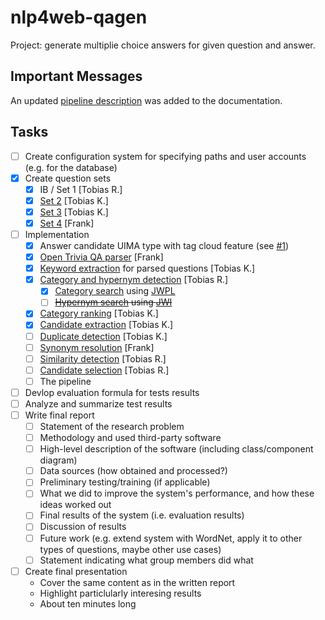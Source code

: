 # nlp4web-qagen
Project: generate multiplie choice answers for given question and answer.

## Important Messages
An updated [pipeline description](https://github.com/Thylossus/nlp4web-qagen/blob/master/documents/pipeline.md) was added to the documentation.

## Tasks
- [ ] Create configuration system for specifying paths and user accounts (e.g. for the database)
- [x] Create question sets
  - [x] IB / Set 1 [Tobias R.]
  - [x] [Set 2](https://github.com/Thylossus/nlp4web-qagen/blob/master/qagen/src/main/resources/questions/questions-max.txt) [Tobias K.]
  - [x] [Set 3](https://github.com/Thylossus/nlp4web-qagen/blob/master/qagen/src/main/resources/questions/questions-tobiask.txt) [Tobias K.]
  - [x] [Set 4](https://github.com/Thylossus/nlp4web-qagen/blob/master/qagen/src/main/resources/questions/questions-frank-set4.txt) [Frank]
- [ ] Implementation
  - [x] Answer candidate UIMA type with tag cloud feature (see [#1](https://github.com/Thylossus/nlp4web-qagen/issues/1))
  - [x] [Open Trivia QA parser](https://github.com/Thylossus/nlp4web-qagen/blob/master/qagen/src/main/java/input/OpenTriviaQAParser.java) [Frank]
  - [x] [Keyword extraction](https://github.com/Thylossus/nlp4web-qagen/blob/master/qagen/src/main/java/question/processing/KeywordExtraction.java) for parsed questions [Tobias K.]
  - [x] [Category and hypernym detection](https://github.com/Thylossus/nlp4web-qagen/blob/master/qagen/src/main/java/tag/cloud/enrichment/CategoryAndHypernymDetection.java) [Tobias R.]
    - [x] [Category search](https://github.com/Thylossus/nlp4web-qagen/blob/master/qagen/src/main/java/tag/cloud/enrichment/CategorySearch.java) using [JWPL](https://dkpro.github.io/dkpro-jwpl/)
    - [ ] ~~[Hypernym search](https://github.com/Thylossus/nlp4web-qagen/blob/master/qagen/src/main/java/tag/cloud/enrichment/HypernymSearch.java) using [JWI](https://projects.csail.mit.edu/jwi/)~~
  - [x] [Category ranking](https://github.com/Thylossus/nlp4web-qagen/blob/master/qagen/src/main/java/candidate/extraction/CategoryRanking.java) [Tobias K.] 
  - [x] [Candidate extraction](https://github.com/Thylossus/nlp4web-qagen/blob/master/qagen/src/main/java/candidate/extraction/CandidateExtraction.java) [Tobias K.]
  - [ ] [Duplicate detection](https://github.com/Thylossus/nlp4web-qagen/blob/master/qagen/src/main/java/candidate/extraction/DuplicateDetection.java) [Tobias K.]
  - [ ] [Synonym resolution](https://github.com/Thylossus/nlp4web-qagen/blob/master/qagen/src/main/java/candidate/extraction/SynonymResolution.java) [Frank]
  - [ ] [Similarity detection](https://github.com/Thylossus/nlp4web-qagen/blob/master/qagen/src/main/java/similarity/detection/SimilarityDetection.java) [Tobias R.]
  - [ ] [Candidate selection](https://github.com/Thylossus/nlp4web-qagen/blob/master/qagen/src/main/java/consumer/CandidateSelection.java) [Tobias R.]
  - [ ] The pipeline
- [ ] Devlop evaluation formula for tests results
- [ ] Analyze and summarize test results
- [ ] Write final report
  - [ ] Statement of the research problem
  - [ ] Methodology and used third-party software
  - [ ] High-level description of the software (including class/component diagram)
  - [ ] Data sources (how obtained and processed?)
  - [ ] Preliminary testing/training (if applicable)
  - [ ] What we did to improve the system's performance, and how these ideas worked out
  - [ ] Final results of the system (i.e. evaluation results)
  - [ ] Discussion of results
  - [ ] Future work (e.g. extend system with WordNet, apply it to other types of questions, maybe other use cases)
  - [ ] Statement indicating what group members did what
- [ ] Create final presentation
  - Cover the same content as in the written report
  - Highlight particlularly interesing results
  - About ten minutes long

